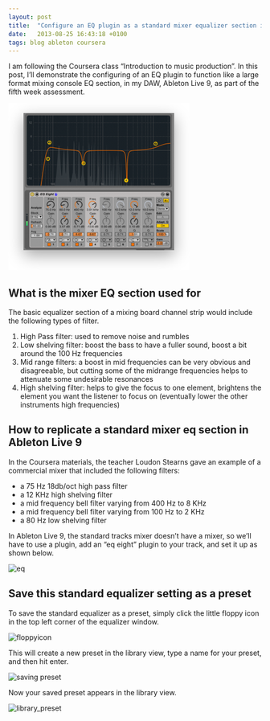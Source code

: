 ```yaml
---
layout: post
title:  "Configure an EQ plugin as a standard mixer equalizer section in Ableton Live 9"
date:   2013-08-25 16:43:18 +0100
tags: blog ableton coursera
---
```


I am following the Coursera class “Introduction to music production”. In this post, I’ll demonstrate the configuring of an EQ plugin to function like a large format mixing console EQ section, in my DAW, Ableton Live 9, as part of the fifth week assessment.

![eq_action](/assets/blog/live-eq_action.png)

## What is the mixer EQ section used for

The basic equalizer section of a mixing board channel strip would include the following types of filter.

1. High Pass filter: used to remove noise and rumbles
2. Low shelving filter: boost the bass to have a fuller sound, boost a bit around the 100 Hz frequencies
3. Mid range filters: a boost in mid frequencies can be very obvious and disagreeable, but cutting some of the midrange frequencies helps to attenuate some undesirable resonances
4. High shelving filter: helps to give the focus to one element, brightens the element you want the listener to focus on (eventually lower the other instruments high frequencies)

## How to replicate a standard mixer eq section in Ableton Live 9

In the Coursera materials, the teacher Loudon Stearns gave an example of a commercial mixer that included the following filters:

* a 75 Hz 18db/oct high pass filter
* a 12 KHz high shelving filter
* a mid frequency bell filter varying from 400 Hz to 8 KHz
* a mid frequency bell filter varying from 100 Hz to 2 KHz
* a 80 Hz low shelving filter

In Ableton Live 9, the standard tracks mixer doesn’t have a mixer, so we’ll have to use a plugin, add an “eq eight” plugin to your track, and set it up as shown below.

![eq]()

## Save this standard equalizer setting as a preset

To save the standard equalizer as a preset, simply click the little floppy icon in the top left corner of the equalizer window.

![floppyicon]()

This will create a new preset in the library view, type a name for your preset, and then hit enter.

![saving preset]()

Now your saved preset appears in the library view.

![library_preset]()
